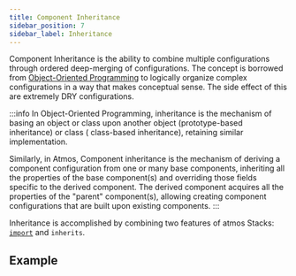 ```yaml
---
title: Component Inheritance
sidebar_position: 7
sidebar_label: Inheritance
---
```


Component Inheritance is the ability to combine multiple configurations through ordered deep-merging of configurations. The concept is borrowed from
[Object-Oriented Programming](https://en.wikipedia.org/wiki/Inheritance_(object-oriented_programming)) to logically organize complex configurations in
a way that makes conceptual sense. The side effect of this are extremely DRY configurations.

:::info
In Object-Oriented Programming, inheritance is the mechanism of basing an object or class upon another object (prototype-based inheritance) or class (
class-based inheritance), retaining similar implementation.

Similarly, in Atmos, Component inheritance is the mechanism of deriving a component configuration from one or many base components, inheriting all the
properties of the base component(s) and overriding those fields specific to the derived component. The derived component acquires all the properties
of the "parent" component(s), allowing creating component configurations that are built upon existing components.
:::

Inheritance is accomplished by combining two features of atmos Stacks: [`import`](/core-concepts/stacks/imports) and `inherits`.

## Example


